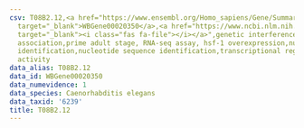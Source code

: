 ```yaml
---
csv: T08B2.12,<a href="https://www.ensembl.org/Homo_sapiens/Gene/Summary?db=core;g=WBGene00020350"
  target="_blank">WBGene00020350</a>,<a href="https://www.ncbi.nlm.nih.gov/pubmed/30894454"
  target="_blank"><i class="fas fa-file"></i></a>",genetic interference,functional
  association,prime adult stage, RNA-seq assay, hsf-1 overexpression,nucleotide sequence
  identification,nucleotide sequence identification,transcriptional regulation,up-regulates
  activity
data_alias: T08B2.12
data_id: WBGene00020350
data_numevidence: 1
data_species: Caenorhabditis elegans
data_taxid: '6239'
title: T08B2.12
---
```

